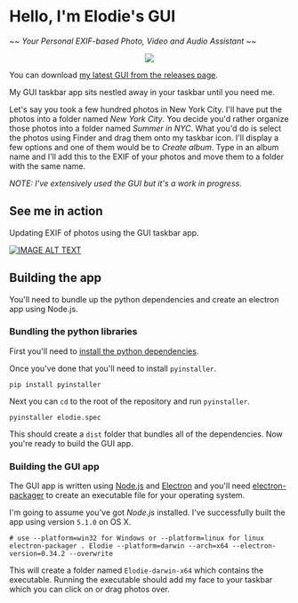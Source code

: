 # Hello, I'm Elodie's GUI
~~ *Your Personal EXIF-based Photo, Video and Audio Assistant* ~~

<p align="center"><img src ="../../../blob/master/creative/logo@300x.png" /></p>

You can download [my latest GUI from the releases page](https://github.com/jmathai/elodie/releases).

My GUI taskbar app sits nestled away in your taskbar until you need me.

Let's say you took a few hundred photos in New York City. I'll have put the photos into a folder named *New York City*. You decide you'd rather organize those photos into a folder named *Summer in NYC*. What you'd do is select the photos using Finder and drag them onto my taskbar icon. I'll display a few options and one of them would be to *Create album*. Type in an album name and I'll add this to the EXIF of your photos and move them to a folder with the same name.

*NOTE: I've extensively used the GUI but it's a work in progress.*

## See me in action

Updating EXIF of photos using the GUI taskbar app.

[![IMAGE ALT TEXT](http://img.youtube.com/vi/fF_jGCaMog0/0.jpg)](http://www.youtube.com/watch?v=fF_jGCaMog0 "Updating Photos Using GUI Taskbar App")

## Building the app

You'll need to bundle up the python dependencies and create an electron app using Node.js.

### Bundling the python libraries

First you'll need to [install the python dependencies](../../../#install-everything-you-need).

Once you've done that you'll need to install `pyinstaller`.

```
pip install pyinstaller
```

Next you can `cd` to the root of the repository and run `pyinstaller`.


```
pyinstaller elodie.spec
```

This should create a `dist` folder that bundles all of the dependencies. Now you're ready to build the GUI app.

### Building the GUI app

The GUI app is written using [Node.js](https://github.com/nodejs) and [Electron](https://github.com/atom/electron) and you'll need [electron-packager](https://github.com/maxogden/electron-packager) to create an executable file for your operating system.

I'm going to assume you've got *Node.js* installed. I've successfully built the app using version `5.1.0` on OS X.

```
# use --platform=win32 for Windows or --platform=linux for linux
electron-packager . Elodie --platform=darwin --arch=x64 --electron-version=0.34.2 --overwrite
```

This will create a folder named `Elodie-darwin-x64` which contains the executable. Running the executable should add my face to your taskbar which you can click on or drag photos over.
